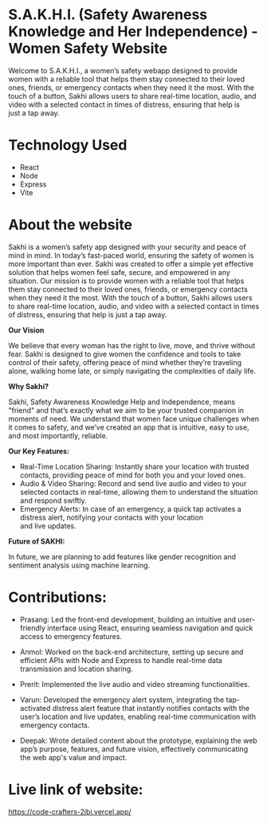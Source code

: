 ﻿# S.A.K.H.I. (Safety Awareness Knowledge and Her Independence) - Women Safety Website

Welcome to S.A.K.H.I., a women’s safety webapp designed to provide women with a reliable tool that helps them stay connected to their loved ones, friends, or emergency contacts when they need it the most. With the touch of a button, Sakhi allows users to share real-time location, audio, and video with a selected contact in times of distress, ensuring that help is just a tap away.

# Technology Used

- React
- Node
- Express
- Vite


# About the website

Sakhi is a women’s safety app designed with your security and peace of mind in mind. In today’s fast-paced world, ensuring the safety of women is more important than ever. Sakhi was created to offer a simple yet effective solution that helps women feel safe, secure, and empowered in any situation.
Our mission is to provide women with a reliable tool that helps them stay connected to their loved ones, friends, or emergency contacts when they need it the most. With the touch of a button, Sakhi allows users to share real-time location, audio, and video with a selected contact in times of distress, ensuring that help is just a tap away.

**Our Vision**

We believe that every woman has the right to live, move, and thrive without fear. Sakhi is designed to give women the confidence and tools to take control of their safety, offering peace of mind whether they’re traveling alone, walking home late, or simply navigating the complexities of daily life.

**Why Sakhi?**

Sakhi, Safety Awareness Knowledge Help and Independence, means "friend" and that’s exactly what we aim to be  your trusted companion in moments of need. We understand that women face unique challenges when it comes to safety, and we’ve created an app that is intuitive, easy to use, and most importantly, reliable.

**Our Key Features:**

- Real-Time Location Sharing: Instantly share your location with trusted contacts, providing peace of mind for both you and your loved ones.
- Audio & Video Sharing: Record and send live audio and video to your selected contacts in real-time, allowing them to understand the situation and respond swiftly.
- Emergency Alerts: In case of an emergency, a quick tap activates a distress alert, notifying your contacts with your location and live updates.

**Future of SAKHI:**

In future, we are planning to  add features like gender recognition and sentiment analysis using machine learning.

# Contributions:

- Prasang: Led the front-end development, building an intuitive and user-friendly interface using React, ensuring seamless navigation and quick access to emergency features.

- Anmol: Worked on the back-end architecture, setting up secure and efficient APIs with Node and Express to handle real-time data transmission and location sharing.

- Prerit: Implemented the live audio and video streaming functionalities.

- Varun: Developed the emergency alert system, integrating the tap-activated distress alert feature that instantly notifies contacts with the user’s location and live updates, enabling real-time communication with emergency contacts.

- Deepak: Wrote detailed content about the prototype, explaining the web app’s purpose, features, and future vision, effectively communicating the web app's value and impact.

# Live link of website:

https://code-crafters-2jbi.vercel.app/

